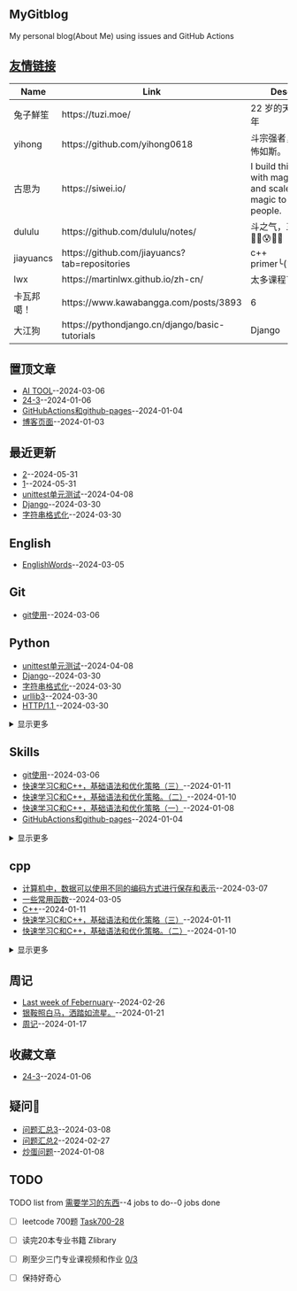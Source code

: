 ## MyGitblog
My personal blog(About Me) using issues and GitHub Actions

## [友情链接](https://github.com/dululu/notes/issues/7)
<table>
<thead>
<tr>
<th>Name</th>
<th>Link</th>
<th>Desc</th>
</tr>
</thead>
<tbody>
<tr>
<td>兔子鮮笙</td>
<td>https://tuzi.moe/</td>
<td>22 岁的天才少年</td>
</tr>
<tr>
<td>yihong</td>
<td>https://github.com/yihong0618</td>
<td>斗宗强者，恐怖如斯。</td>
</tr>
<tr>
<td>古思为</td>
<td>https://siwei.io/</td>
<td>I build things with magic and scale the magic to help people.</td>
</tr>
<tr>
<td>dululu</td>
<td>https://github.com/dululu/notes/</td>
<td>斗之气，三段😶‍🌫️😰🤣🥵</td>
</tr>
<tr>
<td>jiayuancs</td>
<td>https://github.com/jiayuancs?tab=repositories</td>
<td>c++ primer╰(<em>°▽°</em>)╯</td>
</tr>
<tr>
<td>lwx</td>
<td>https://martinlwx.github.io/zh-cn/</td>
<td>太多课程了</td>
</tr>
<tr>
<td>卡瓦邦噶！</td>
<td>https://www.kawabangga.com/posts/3893</td>
<td>6</td>
</tr>
<tr>
<td>大江狗</td>
<td>https://pythondjango.cn/django/basic-tutorials</td>
<td>Django</td>
</tr>
</tbody>
</table>

## 置顶文章
- [AI TOOL](https://github.com/dululu/Blogs/issues/31)--2024-03-06
- [24-3](https://github.com/dululu/Blogs/issues/11)--2024-01-06
- [GitHubActions和github-pages](https://github.com/dululu/Blogs/issues/2)--2024-01-04
- [博客页面](https://github.com/dululu/Blogs/issues/1)--2024-01-03
## 最近更新
- [2](https://github.com/dululu/Blogs/issues/48)--2024-05-31
- [1](https://github.com/dululu/Blogs/issues/47)--2024-05-31
- [unittest单元测试](https://github.com/dululu/Blogs/issues/43)--2024-04-08
- [Django](https://github.com/dululu/Blogs/issues/41)--2024-03-30
- [字符串格式化](https://github.com/dululu/Blogs/issues/39)--2024-03-30
## English
- [EnglishWords](https://github.com/dululu/Blogs/issues/28)--2024-03-05
## Git
- [git使用](https://github.com/dululu/Blogs/issues/30)--2024-03-06
## Python
- [unittest单元测试](https://github.com/dululu/Blogs/issues/43)--2024-04-08
- [Django](https://github.com/dululu/Blogs/issues/41)--2024-03-30
- [字符串格式化](https://github.com/dululu/Blogs/issues/39)--2024-03-30
- [ urllib3](https://github.com/dululu/Blogs/issues/38)--2024-03-30
- [ HTTP/1.1 ](https://github.com/dululu/Blogs/issues/37)--2024-03-30
<details><summary>显示更多</summary>

- [Requests: HTTP for Humans™](https://github.com/dululu/Blogs/issues/36)--2024-03-30
- [Status Codes¶](https://github.com/dululu/Blogs/issues/34)--2024-03-08
</details>

## Skills
- [git使用](https://github.com/dululu/Blogs/issues/30)--2024-03-06
- [快速学习C和C++，基础语法和优化策略（三）](https://github.com/dululu/Blogs/issues/18)--2024-01-11
- [快速学习C和C++，基础语法和优化策略。（二）](https://github.com/dululu/Blogs/issues/17)--2024-01-10
- [快速学习C和C++，基础语法和优化策略（一）](https://github.com/dululu/Blogs/issues/15)--2024-01-08
- [GitHubActions和github-pages](https://github.com/dululu/Blogs/issues/2)--2024-01-04
<details><summary>显示更多</summary>

- [博客页面](https://github.com/dululu/Blogs/issues/1)--2024-01-03
</details>

## cpp
- [ 计算机中，数据可以使用不同的编码方式进行保存和表示](https://github.com/dululu/Blogs/issues/32)--2024-03-07
- [一些常用函数](https://github.com/dululu/Blogs/issues/29)--2024-03-05
- [C++](https://github.com/dululu/Blogs/issues/19)--2024-01-11
- [快速学习C和C++，基础语法和优化策略（三）](https://github.com/dululu/Blogs/issues/18)--2024-01-11
- [快速学习C和C++，基础语法和优化策略。（二）](https://github.com/dululu/Blogs/issues/17)--2024-01-10
<details><summary>显示更多</summary>

- [快速学习C和C++，基础语法和优化策略（一）](https://github.com/dululu/Blogs/issues/15)--2024-01-08
</details>

## 周记
- [Last week of  Febernuary](https://github.com/dululu/Blogs/issues/24)--2024-02-26
- [银鞍照白马，洒踏如流星。](https://github.com/dululu/Blogs/issues/22)--2024-01-21
- [周记](https://github.com/dululu/Blogs/issues/21)--2024-01-17
## 收藏文章
- [24-3](https://github.com/dululu/Blogs/issues/11)--2024-01-06
## 疑问🤔
- [问题汇总3](https://github.com/dululu/Blogs/issues/33)--2024-03-08
- [问题汇总2](https://github.com/dululu/Blogs/issues/26)--2024-02-27
- [炒蛋问题](https://github.com/dululu/Blogs/issues/16)--2024-01-08
## TODO
TODO list from [需要学习的东西](https://github.com/dululu/Blogs/issues/9)--4 jobs to do--0 jobs done
- [ ] leetcode 700题 [Task700-28](https://leetcode.cn/u/dululu-5/)
- [ ] 读完20本专业书籍 Zlibrary
- [ ] 刷至少三门专业课视频和作业 [0/3](https://github.com/dululu/Lesson)
- [ ] 保持好奇心

